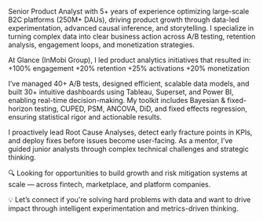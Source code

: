 Senior Product Analyst with 5+ years of experience optimizing large-scale B2C platforms (250M+ DAUs), driving product growth through data-led experimentation, advanced causal inference, and storytelling. I specialize in turning complex data into clear business action across A/B testing, retention analysis, engagement loops, and monetization strategies.

At Glance (InMobi Group), I led product analytics initiatives that resulted in:
 +100% engagement
 +20% retention
 +25% activations
 +20% monetization

I’ve managed 40+ A/B tests, designed efficient, scalable data models, and built 30+ intuitive dashboards using Tableau, Superset, and Power BI, enabling real-time decision-making. My toolkit includes Bayesian & fixed-horizon testing, CUPED, PSM, ANCOVA, DiD, and fixed effects regression, ensuring statistical rigor and actionable results.

I proactively lead Root Cause Analyses, detect early fracture points in KPIs, and deploy fixes before issues become user-facing. As a mentor, I’ve guided junior analysts through complex technical challenges and strategic thinking.

🔍 Looking for opportunities to build growth and risk mitigation systems at scale — across fintech, marketplace, and platform companies.

💡 Let’s connect if you're solving hard problems with data and want to drive impact through intelligent experimentation and metrics-driven thinking.
